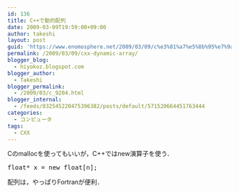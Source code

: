 ```yaml
---
id: 136
title: C++で動的配列
date: 2009-03-09T19:59:00+09:00
author: takeshi
layout: post
guid: 'https://www.enomosphere.net/2009/03/09/c%e3%81%a7%e5%8b%95%e7%9a%84%e9%85%8d%e5%88%97/'
permalink: /2009/03/09/cxx-dynamic-array/
blogger_blog:
  - hiyokoz.blogspot.com
blogger_author:
  - Takeshi
blogger_permalink:
  - /2009/03/c_9204.html
blogger_internal:
  - /feeds/832545220475396382/posts/default/571520664451763444
categories:
  - コンピュータ
tags:
  - CXX
---
```

Cのmallocを使ってもいいが，C++ではnew演算子を使う．
<pre>float* x = new float[n];</pre>
配列は，やっぱりFortranが便利．
